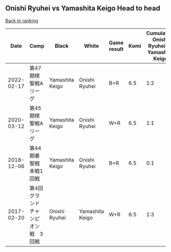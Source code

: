 ## Onishi Ryuhei vs Yamashita Keigo Head to head

[Back to ranking](../../index.md)




| **Date** | **Comp** | **Black** | **White** | **Game result** | **Komi** | **Cumulative Onishi Ryuhei vs Yamashita Keigo** | **Onishi Ryuhei streak** | **Yamashita Keigo streak** | 
| --- | --- | --- | --- | --- | --- | --- | --- | --- |
| 2022-02-17 | 第47期棋聖戦Aリーグ | Yamashita Keigo | Onishi Ryuhei | B+R | 6.5 | 1:2 | 0 | 1 | 
| 2020-03-12 | 第45期棋聖戦Aリーグ | Yamashita Keigo | Onishi Ryuhei | W+R | 6.5 | 1:1 | 1 | 0 | 
| 2018-12-06 | 第44期碁聖戦本戦1回戦 | Yamashita Keigo | Onishi Ryuhei | B+R | 6.5 | 0:1 | 0 | 1 | 
| 2017-02-20 | 第4回グランドチャンピオン戦　3回戦 | Onishi Ryuhei | Yamashita Keigo | W+R | 6.5 | 1:3 | 0 | 2 |




